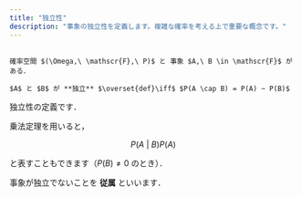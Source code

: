 ```yaml
---
title: "独立性"
description: "事象の独立性を定義します。複雑な確率を考える上で重要な概念です。"
---
```


~~~definition:独立性

確率空間 $(\Omega,\ \mathscr{F},\ P)$ と 事象 $A,\ B \in \mathscr{F}$ がある．

$A$ と $B$ が **独立** $\overset{def}\iff$ $P(A \cap B) = P(A) ~ P(B)$

~~~

独立性の定義です．

乗法定理を用いると，

$$
P(A ~ | ~ B) P (A)
$$

と表すこともできます（$P(B) \neq 0$ のとき）．

事象が独立でないことを **従属** といいます．
